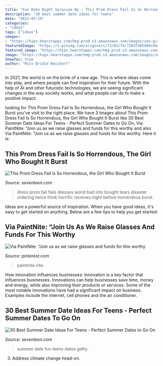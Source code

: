 ```yaml
---
title: "Fun Date Night Syracuse Ny ~ This Prom Dress Fail Is So Horrendous, The Girl Who Bought It Burst"
description: "30 best summer date ideas for teens"
date: "2023-03-19"
categories:
- "ideas"
tags: ["ideas"]
images:
- "https://hips.hearstapps.com/hmg-prod.s3.amazonaws.com/images/zoo-giraffe-1525288965.jpg?crop=1xw:1xh;center,top&amp;resize=480:*"
featuredImage: "https://i.pinimg.com/originals/72/03/fd/7203fd85d69c9b4a7eb458e1ce16ae0a.jpg"
featured_image: "https://hips.hearstapps.com/hmg-prod.s3.amazonaws.com/images/zoo-giraffe-1525288965.jpg?crop=1xw:1xh;center,top&amp;resize=480:*"
image: "https://hips.hearstapps.com/hmg-prod.s3.amazonaws.com/images/zoo-giraffe-1525288965.jpg?crop=1xw:1xh;center,top&amp;resize=480:*"
ShowToc: true
author: "Miss Bridie Reichert"
---
```



In 2021, the world is on the brink of a new age. This is where ideas come into play, and where people can find inspiration for their future. With the help of AI and other futuristic technologies, we are seeing significant changes in the way society works, and what people can do to make a positive impact.

	

		
looking for This Prom Dress Fail Is So Horrendous, the Girl Who Bought It Burst you've visit to the right place. We have 3 Images about This Prom Dress Fail Is So Horrendous, the Girl Who Bought It Burst like 30 Best Summer Date Ideas For Teens - Perfect Summer Dates to Go On, Via PaintNite: “Join us as we raise glasses and funds for this worthy and also Via PaintNite: “Join us as we raise glasses and funds for this worthy. Here it is:
		
    
## This Prom Dress Fail Is So Horrendous, The Girl Who Bought It Burst

<img loading=lazy src="https://hips.hearstapps.com/sev.h-cdn.co/assets/17/24/980x490/landscape-1497374066-prom-dress-fail.jpg?resize=768:*" onerror="this.onerror=null;this.src='https://tse4.mm.bing.net/th?id=OIP.uk0w8BnNdiiFjlifCCXh9wHaDt&amp;pid=15.1';" alt="This Prom Dress Fail Is So Horrendous, the Girl Who Bought It Burst">

_Source: seventeen.com_

>dress prom fail fails dresses worst bad into bought tears disaster ordering twice think horrific receives night before horrendous burst. 

	

Ideas are a powerful source of inspiration. When you have good ideas, it's easy to get started on anything. Below are a few tips to help you get started: 

    
## Via PaintNite: “Join Us As We Raise Glasses And Funds For This Worthy

<img loading=lazy src="https://i.pinimg.com/originals/72/03/fd/7203fd85d69c9b4a7eb458e1ce16ae0a.jpg" onerror="this.onerror=null;this.src='https://tse4.mm.bing.net/th?id=OIP.xBifIksewVeGEqnDCynonAAAAA&amp;pid=15.1';" alt="Via PaintNite: “Join us as we raise glasses and funds for this worthy">

_Source: pinterest.com_

>paintnite nite. 

	

How innovation influences businesses:
Innovation is a key factor that influences businesses. Innovations can help businesses save time, money and energy, while also improving their products or services. Some of the most notable innovations have had a significant impact on business. Examples include the internet, cell phones and the air conditioner.

    
## 30 Best Summer Date Ideas For Teens - Perfect Summer Dates To Go On

<img loading=lazy src="https://hips.hearstapps.com/hmg-prod.s3.amazonaws.com/images/zoo-giraffe-1525288965.jpg?crop=1xw:1xh;center,top&amp;resize=480:*" onerror="this.onerror=null;this.src='https://tse2.mm.bing.net/th?id=OIP.KhwAzRmIH7Yk5BU3VRYl5wHaLH&amp;pid=15.1';" alt="30 Best Summer Date Ideas For Teens - Perfect Summer Dates to Go On">

_Source: seventeen.com_

>summer date fun teens dates getty. 

	

3. Address climate change head-on. 

